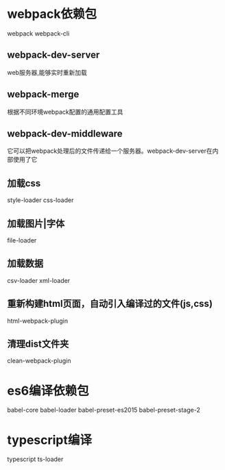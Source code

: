 # webpack依赖包
webpack webpack-cli

## webpack-dev-server
web服务器,能够实时重新加载
## webpack-merge
根据不同环境webpack配置的通用配置工具
## webpack-dev-middleware
它可以把webpack处理后的文件传递给一个服务器。webpack-dev-server在内部使用了它

## 加载css
style-loader
css-loader

## 加载图片|字体
file-loader

## 加载数据
csv-loader xml-loader

## 重新构建html页面，自动引入编译过的文件(js,css)
html-webpack-plugin

## 清理dist文件夹
clean-webpack-plugin

# es6编译依赖包
babel-core babel-loader babel-preset-es2015 babel-preset-stage-2

# typescript编译
typescript ts-loader
